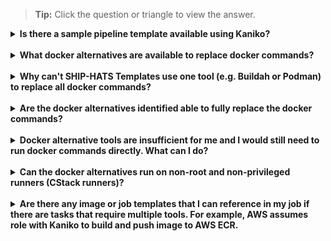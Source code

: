 >**Tip:** Click the question or triangle to view the answer.

<details>
  <summary><b>Is there a sample pipeline template available using Kaniko?</b></summary><br>

You can use the [Build and push docker image](https://sgts.gitlab-dedicated.com/wog/gvt/ship/ship-hats-templates/-/tree/main/templates#file-gitlab-ci-docker-buildyml) template. This template allows you to build and push docker image to private registry in one single action which is defined in the "script" key. 

?> **Note:** This template might be updated in the future to use other docker alternatives. 
</details>
<br>

<details>
  <summary><b>What docker alternatives are available to replace docker commands?</b></summary><br>

In [SHIP-HATS Templates](pipeline-templates) (from tag v1.0.4), the docker alternative tools used in our templates include Kaniko, Skopeo, and Crane. 
</details>
<br>

<details>
  <summary><b>Why can't SHIP-HATS Templates use one tool (e.g. Buildah or Podman) to replace all docker commands? </b></summary><br>
<!--Why multiple docker alternative tools are available in SHIP-HATS Templates?-->

In our testing, Buildah and Podman require minimally some elevated capabilities on runner to work. These elevated capabilities are undesirable in a shared runner model as they allow host escape. So, SHIP-HATS Templates leverage several tools that do not require such runner settings to fulfil some docker commands. For example: 

<!--Based on the docker alternatives that we have identified and used in SHIP-HATS Templates, there isn't one tool that can replace docker commands completely. Therefore, we have included multiple docker alternatives that can perform certain operations that docker commands offer. -->

- Kaniko is able to build an image from a `Dockerfile` and push it to a registry. For example, it is ideal to replace `docker build` and `docker push` commands.
- Skopeo is known for copying an image from and to various storage mechanisms. For example, it is ideal to replace `docker tag`.
- Crane is a tool for interacting with remote images and registries. For example, it is ideal to replace `docker pull` and `docker push` (that cannot be performed by Kaniko and Skopeo).
</details>
<br>

<details>
  <summary><b>Are the docker alternatives identified able to fully replace the docker commands?</b></summary><br>

No, there are certain functions that cannot be performed by the suggested docker alternatives, such as `docker run` and `docker compose`. You may consider using [GitLab services](https://docs.gitlab.com/ee/ci/services/) with your services designed to provide additional features which are network accessible.
</details>
<br>

<details>
  <summary><b>Docker alternative tools are insufficient for me and I would still need to run docker commands directly. What can I do?</b></summary><br>

SHIP-HATS does not support Docker-in-Docker (`dind`) or privileged shared runners. You need to self host privileged runner to use `dind` image for running docker commands directly. Refer to [Set up GitLab Runners documentation](gitlab-runners) to set up self-hosted GitLab Runner.
</details>
<br>

<details>
  <summary><b>Can the docker alternatives run on non-root and non-privileged runners (CStack runners)?</b></summary><br>

Based on our testing on docker alternatives, Skopeo and Crane can run on non-root and non-privileged runners (tags: cstacks, non_privileged, no_root) whereas Kaniko can run on runners with root and non-privileged runners (tags: ship_docker, non_privileged).
</details>
<br>

<details>
  <summary><b>Are there any image or job templates that I can reference in my job if there are tasks that require multiple tools. For example, AWS assumes role with Kaniko to build and push image to AWS ECR.</b></summary><br>

[Pipeline COE](https://sgts.gitlab-dedicated.com/pipelinecoe/containers) is an InnerSource project where custom images are built and shared across all projects. Most images in Pipeline COE are built from container base image that comes with multiple common tools (e.g., Wget, Git, curl, and JQ).

Please note that this project is a work in progress and the location of the images might be changed later. You may refer to the images there in your job should you find any one suitable.<!--You may refer to the images in your job to find something suitable to your requirements.--> 

If you are unable to find a suitable image in Pipeline COE, you may [raise a request](https://jira.ship.gov.sg/servicedesk/customer/portal/11) or if you find an image that can add on the tools that you require, you may edit the Dockerfile and raise an MR for platform team to review and approve. 
</details>
<br>